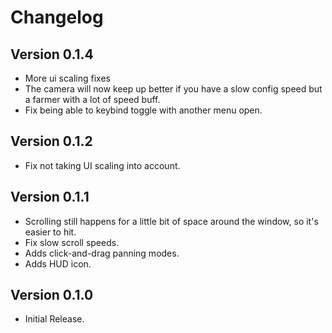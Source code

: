 ﻿Changelog
==============

## Version 0.1.4
* More ui scaling fixes
* The camera will now keep up better if you have a slow config speed but a farmer with a lot of speed buff.
* Fix being able to keybind toggle with another menu open.

## Version 0.1.2
* Fix not taking UI scaling into account.

## Version 0.1.1
* Scrolling still happens for a little bit of space around the window, so it's easier to hit.
* Fix slow scroll speeds.
* Adds click-and-drag panning modes.
* Adds HUD icon.

## Version 0.1.0
* Initial Release.